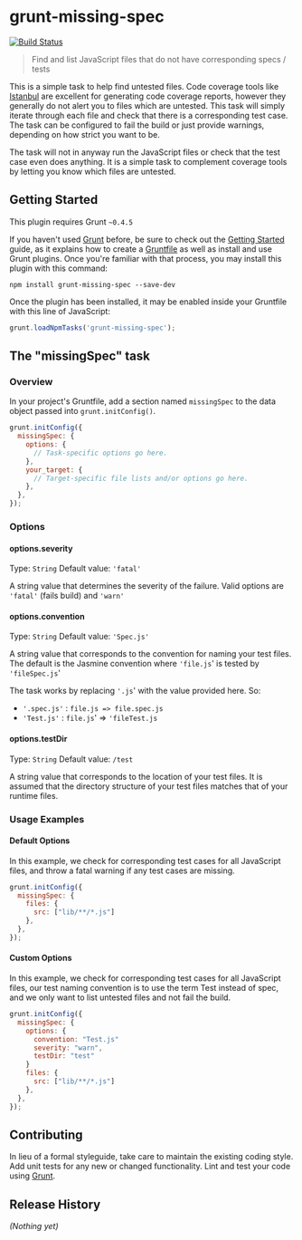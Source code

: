 # grunt-missing-spec

[![Build Status](https://travis-ci.org/thatguynamedandy/grunt-missing-spec.svg)](https://travis-ci.org/thatguynamedandy/grunt-missing-spec)

> Find and list JavaScript files that do not have corresponding specs / tests

This is a simple task to help find untested files. Code coverage tools like [Istanbul](https://gotwarlost.github.io/istanbul/)
are excellent for generating code coverage reports, however they generally do not
alert you to files which are untested. This task will simply iterate through each
file and check that there is a corresponding test case. The task can be configured
to fail the build or just provide warnings, depending on how strict you want to be.

The task will not in anyway run the JavaScript files or check that the test case even
does anything. It is a simple task to complement coverage tools by letting you know
which files are untested.

## Getting Started
This plugin requires Grunt `~0.4.5`

If you haven't used [Grunt](http://gruntjs.com/) before, be sure to check out the [Getting Started](http://gruntjs.com/getting-started) guide, as it explains how to create a [Gruntfile](http://gruntjs.com/sample-gruntfile) as well as install and use Grunt plugins. Once you're familiar with that process, you may install this plugin with this command:

```shell
npm install grunt-missing-spec --save-dev
```

Once the plugin has been installed, it may be enabled inside your Gruntfile with this line of JavaScript:

```js
grunt.loadNpmTasks('grunt-missing-spec');
```

## The "missingSpec" task

### Overview
In your project's Gruntfile, add a section named `missingSpec` to the data object passed into `grunt.initConfig()`.

```js
grunt.initConfig({
  missingSpec: {
    options: {
      // Task-specific options go here.
    },
    your_target: {
      // Target-specific file lists and/or options go here.
    },
  },
});
```

### Options

#### options.severity
Type: `String`
Default value: `'fatal'`

A string value that determines the severity of the failure.
Valid options are `'fatal'` (fails build) and `'warn'`

#### options.convention
Type: `String`
Default value: `'Spec.js'`

A string value that corresponds to the convention for naming your test files.
The default is the Jasmine convention where `'file.js`' is tested by `'fileSpec.js`'

The task works by replacing `'.js`' with the value provided here. So:
- `'.spec.js'` : `file.js => file.spec.js`
- `'Test.js'` : `file.js`' => `'fileTest.js`

#### options.testDir
Type: `String`
Default value: `/test`

A string value that corresponds to the location of your test files. It is assumed
that the directory structure of your test files matches that of your runtime files.

### Usage Examples

#### Default Options
In this example, we check for corresponding test cases for all JavaScript files,
and throw a fatal warning if any test cases are missing.

```js
grunt.initConfig({
  missingSpec: {
    files: {
      src: ["lib/**/*.js"]
    },
  },
});
```

#### Custom Options
In this example, we check for corresponding test cases for all JavaScript files,
our test naming convention is to use the term Test instead of spec, and we only
want to list untested files and not fail the build.

```js
grunt.initConfig({
  missingSpec: {
    options: {
      convention: "Test.js"
      severity: "warn",
      testDir: "test"
    }
    files: {
      src: ["lib/**/*.js"]
    },
  },
});
```

## Contributing
In lieu of a formal styleguide, take care to maintain the existing coding style. Add unit tests for any new or changed functionality. Lint and test your code using [Grunt](http://gruntjs.com/).

## Release History
_(Nothing yet)_

